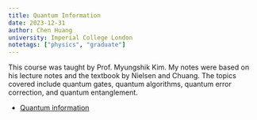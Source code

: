 ```yaml
---
title: Quantum Information
date: 2023-12-31
author: Chen Huang
university: Imperial College London
notetags: ["physics", "graduate"]
---
```


This course was taught by Prof. Myungshik Kim. My notes were based on his lecture notes and the textbook by Nielsen and Chuang. The topics covered include quantum gates, quantum algorithms, quantum error correction, and quantum entanglement.

- [Quantum information](quantum-information/pdf/quantum-information.pdf)
